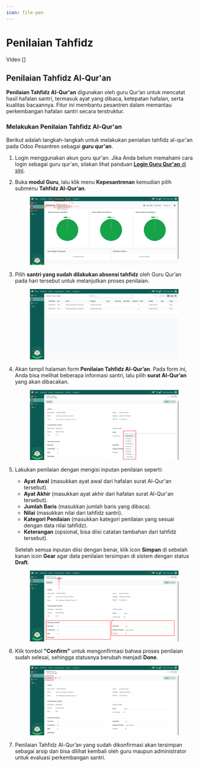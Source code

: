 ```yaml
---
icon: file-pen
---
```


# Penilaian Tahfidz

Video \[]

## Penilaian Tahfidz Al-Qur'an

**Penilaian Tahfidz Al-Qur'an** digunakan oleh guru Qur’an untuk mencatat hasil hafalan santri, termasuk ayat yang dibaca, ketepatan hafalan, serta kualitas bacaannya. Fitur ini membantu pesantren dalam memantau perkembangan hafalan santri secara terstruktur.

### Melakukan Penilaian Tahfidz Al-Qur'an

Berikut adalah langkah-langkah untuk melakukan penialian tahfidz al-qur'an pada Odoo Pesantren sebagai **guru qur'an**.

1. Login menggunakan akun guru qur'an. Jika Anda belum memahami cara login sebagai guru qur'an, silakan lihat panduan [**Login Guru Qur'an** di sini](../../../setup-and-konfigurasi/panduan-login/login-guru.md).
2.  Buka **modul Guru**, lalu klik menu **Kepesantrenan** kemudian pilih submenu **Tahfidz Al-Qur’an**.

    <figure><img src="../../../.gitbook/assets/images-469.png" alt=""><figcaption></figcaption></figure>


3.  Pilih **santri yang sudah dilakukan absensi tahfidz** oleh Guru Qur’an pada hari tersebut untuk melanjutkan proses penilaian.

    <figure><img src="../../../.gitbook/assets/images-470.png" alt=""><figcaption></figcaption></figure>


4.  Akan tampil halaman form **Penilaian Tahfidz Al-Qur’an**. Pada form ini, Anda bisa melihat beberapa informasi santri, lalu pilih **surat Al-Qur’an** yang akan dibacakan.

    <figure><img src="../../../.gitbook/assets/images-471.png" alt=""><figcaption></figcaption></figure>


5.  Lakukan penilaian dengan mengisi inputan penilaian seperti:

    * **Ayat Awal** (masukkan ayat awal dari hafalan surat Al-Qur'an tersebut).
    * **Ayat Akhir** (masukkan ayat akhir dari hafalan surat Al-Qur'an tersebut).
    * **Jumlah Baris** (masukkan jumlah baris yang dibaca).
    * **Nilai** (masukkan nilai dari tahfidz santri).
    * **Kategori Penilaian** (masukkan kategori penilaian yang sesuai dengan data nilai tahfidz).
    * **Keterangan** (opsional, bisa diisi catatan tambahan dari tahfidz tersebut).

    Setelah semua inputan diisi dengan benar, klik icon **Simpan** di sebelah kanan icon **Gear** agar data penilaian tersimpan di sistem dengan status **Draft**.

    <figure><img src="../../../.gitbook/assets/images-472.png" alt=""><figcaption></figcaption></figure>


6.  Klik tombol **"Confirm"** untuk mengonfirmasi bahwa proses penilaian sudah selesai, sehingga statusnya berubah menjadi **Done**.

    <figure><img src="../../../.gitbook/assets/images-473.png" alt=""><figcaption></figcaption></figure>


7. Penilaian Tahfidz Al-Qur’an yang sudah dikonfirmasi akan tersimpan sebagai arsip dan bisa dilihat kembali oleh guru maupun administrator untuk evaluasi perkembangan santri.
